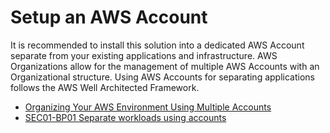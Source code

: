 <!--
Copyright Amazon.com, Inc. or its affiliates. All Rights Reserved.
SPDX-License-Identifier: MIT-0
-->

# Setup an AWS Account

It is recommended to install this solution into a dedicated AWS Account separate from your existing applications and infrastructure. AWS Organizations allow for the management of multiple AWS Accounts with an Organizational structure. Using AWS Accounts for separating applications follows the AWS Well Architected Framework. 

- [Organizing Your AWS Environment Using Multiple Accounts](https://docs.aws.amazon.com/whitepapers/latest/organizing-your-aws-environment/organizing-your-aws-environment.html)
- [SEC01-BP01 Separate workloads using accounts](https://docs.aws.amazon.com/wellarchitected/latest/security-pillar/sec_securely_operate_multi_accounts.html)